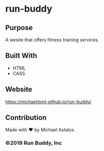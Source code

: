 # run-buddy

## Purpose
A wesite that offers fitness training services.

## Built With 
* HTML
* CASS

## Website
https://michaeldont.github.io/run-buddy/

## Contribution
Made with ❤️ by Michael Astalos

### ©️2019 Run Buddy, Inc 
